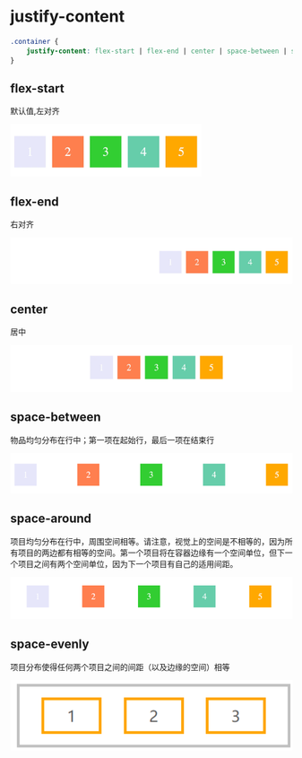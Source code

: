 # justify-content

```css
.container {
    justify-content: flex-start | flex-end | center | space-between | space-around;
}
```



## flex-start

默认值,左对齐

![image-20240507082230439](./image/image-20240507082230439.png)

## flex-end

右对齐

![image-20240507082258102](./image/image-20240507082258102.png)

## center

居中

![image-20240507082343623](./image/image-20240507082343623.png)

## space-between

物品均匀分布在行中；第一项在起始行，最后一项在结束行

![image-20240507082446572](./image/image-20240507082446572.png)

## space-around

项目均匀分布在行中，周围空间相等。请注意，视觉上的空间是不相等的，因为所有项目的两边都有相等的空间。第一个项目将在容器边缘有一个空间单位，但下一个项目之间有两个空间单位，因为下一个项目有自己的适用间距。

![image-20240507082605362](./image/image-20240507082605362.png)

## space-evenly

项目分布使得任何两个项目之间的间距（以及边缘的空间）相等

![image-20240507082840583](./image/image-20240507082840583.png)